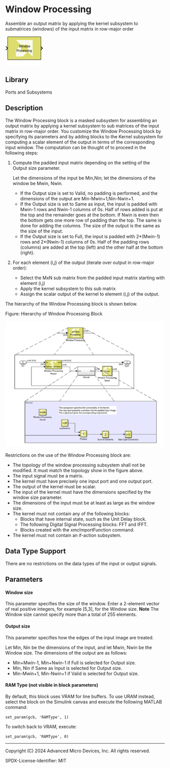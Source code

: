 # Window Processing

Assemble an output matrix by applying the kernel subsystem to
submatrices (windows) of the input matrix in row-major order

![](./Images/block.png)

## Library

Ports and Subsystems

## Description

The Window Processing block is a masked subsystem for assembling an
output matrix by applying a kernel subsystem to sub matrices of the
input matrix in row-major order. You customize the Window Processing
block by specifying its parameters and by adding blocks to the Kernel
subsystem for computing a scalar element of the output in terms of the
corresponding input window. The computation can be thought of to proceed
in the following steps:

1.  Compute the padded input matrix depending on the setting of the
    Output size parameter.

    Let the dimensions of the input be Min,Nin; let the dimensions of
    the window be Mwin, Nwin.

    - If the Output size is set to Valid, no padding is performed, and
      the dimensions of the output are Min-Mwin+1,Nin-Nwin+1.
    - If the Output size is set to Same as input, the input is padded
      with Mwin-1 rows and Nwin-1 columns of 0s. Half of rows added is
      put at the top and the remainder goes at the bottom. If Nwin is
      even then the bottom gets one more row of padding than the top.
      The same is done for adding the columns. The size of the output is
      the same as the size of the input.
    - If the Output size is set to Full, the input is padded with
      2\*(Mwin-1) rows and 2\*(Nwin-1) columns of 0s. Half of the
      padding rows (columns) are added at the top (left) and the other
      half at the bottom (right).

2.  For each element (i,j) of the output (iterate over output in
    row-major order):
    - Select the MxN sub matrix from the padded input matrix starting
      with element (i,j)
    - Apply the kernel subsystem to this sub matrix
    - Assign the scalar output of the kernel to element (i,j) of the
      output.

The hierarchy of the Window Processing block is shown below.

Figure: Hierarchy of Window Processing Block

![](./Images/ogo1532103642853.png)

Restrictions on the use of the Window Processing block are:

- The topology of the window processing subsystem shall not be modified.
  It must match the topology show in the figure above.
- The input signal must be a matrix.
- The kernel must have precisely one input port and one output port.
- The output of the kernel must be scalar.
- The input of the kernel must have the dimensions specified by the
  window size parameter.
- The dimensions of the input must be at least as large as the window
  size.
- The kernel must not contain any of the following blocks:
  - Blocks that have internal state, such as the Unit Delay block.
  - The following Digital Signal Processing blocks: FFT and IFFT.
  - Blocks created with the xmcImportFunction command.
- The kernel must not contain an if-action subsystem.

## Data Type Support

There are no restrictions on the data types of the input or output
signals.

## Parameters

#### Window size

This parameter specifies the size of the window. Enter a 2-element
vector of real positive integers, for example \[5,3\], for the Window
size. 
**Note** The Window size cannot specify more than a total of
255 elements.

#### Output size

This parameter specifies how the edges of the input image are treated.

Let Min, Nin be the dimensions of the input, and let Mwin, Nwin be the
Window size. The dimensions of the output are as follows:

- Min+Mwin-1, Min+Nwin-1 if Full is selected for Output size.
- Min, Nin if Same as Input is selected for Output size.
- Min-Mwin+1, Min-Nwin+1 if Valid is selected for Output size.

#### RAM Type (not visible in block parameters)

By default, this block uses VRAM for line buffers. To use URAM instead, select the block on the Simulink canvas and execute the following MATLAB command:

```
set_param(gcb, 'RAMType', 1)
```

To switch back to VRAM, execute:

```
set_param(gcb, 'RAMType', 0)
```

--------------
Copyright (C) 2024 Advanced Micro Devices, Inc.
All rights reserved.

SPDX-License-Identifier: MIT
